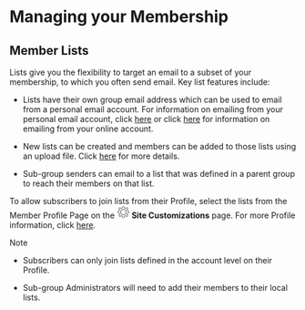 # Managing your Membership

<span id="gv-2members-2memberslist"></span>
## Member Lists

Lists give you the flexibility to target an email to a subset of your
membership, to which you often send email.  Key list features include:

* Lists have their own group email address which can be used to email
 from a personal email account.  For information on emailing from your personal email account, click [here](/3-send/2-sendInbox.md?[LINK-QARGS-DOC]#gv-3send-2sendInbox) or click [here](/3-send/1-sendOnline.md?[LINK-QARGS-DOC]#gv-3send-1sendOnline) for information on emailing from your online account.

* New lists can be created and members can be added to those lists using an upload file.  Click [here](/2-members/1_2-membersAdd.md?[LINK-QARGS-DOC]#gv-2members-12membersAdd-uploading-to-member-lists) for more details.

<span class="sub g4s">
  
* Sub-group senders can email to a list that was defined in a parent group to reach their members on that list.

</span> <!-- sub g4s -->

To allow subscribers to join lists from their Profile, select the
lists from the Member Profile Page on the <img src="/docimages/transparent-gear-icon.png" height="22"> **Site Customizations** page.  For more Profile information, click [here](/2-members/5-membersProfile.md?[LINK-QARGS-DOC]#gv-2members-5membersprofile).

Note

* Subscribers can only join lists defined in the account level on their Profile.  

<span class="sub g4s">

* Sub-group Administrators will need to add their members to their local lists.  

</span> <!-- sub g4s -->
